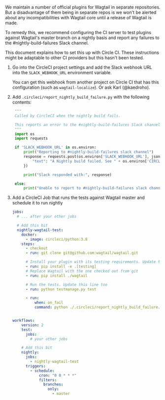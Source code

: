 We maintain a number of official plugins for Wagtail in separate repositories. But a disadvantage of them being in separate repos is we won't be alerted about any incompatibilities with Wagtail core until a release of Wagtail is made.

To remedy this, we recommend configuring the CI server to test plugins against Wagtail's master branch on a nightly basis and report any failures to the #nightly-build-failures Slack channel.

This document explains how to set this up with Circle CI. These instructions might be adaptable to other CI providers but this hasn't been tested.

1) Go into the CircleCI project settings and add the Slack webhook URL into the `SLACK_WEBHOOK_URL` environment variable.

    You can get this webhook from another project on Circle CI that has this configuration (such as `wagtail-localize`). Or ask Karl (@kaedroho).

2) Add `.circleci/report_nightly_build_failure.py` with the following contents:

   ```python
    """
    Called by CircleCI when the nightly build fails.

    This reports an error to the #nightly-build-failures Slack channel.
    """
    import os
    import requests

    if 'SLACK_WEBHOOK_URL' in os.environ:
        print("Reporting to #nightly-build-failures slack channel")
        response = requests.post(os.environ['SLACK_WEBHOOK_URL'], json={
            "text": "A Nightly build failed. See " + os.environ['CIRCLE_BUILD_URL'],
        })

        print("Slack responded with:", response)

    else:
        print("Unable to report to #nightly-build-failures slack channel because SLACK_WEBHOOK_URL is not set")
    ```

3) Add a CircleCI Job that runs the tests against Wagtail master and schedule it to run nightly

    ```yaml
    jobs:
      # ... after your other jobs

      # Add this bit
      nightly-wagtail-test:
        docker:
          - image: circleci/python:3.8
        steps:
          - checkout
          - run: git clone git@github.com:wagtail/wagtail.git

          # Install your plugin with its testing requirements. Update this line
          - run: pip install -e .[testing]
          # Replace Wagtail with the one checked out from git
          - run: pip install ./wagtail

          # Run the tests. Update this line too
          - run: python testmanage.py test

          - run:
              when: on_fail
              command: python ./.circleci/report_nightly_build_failure.py


    workflows:
        version: 2
        test:
          jobs:
            # your other jobs

        # Add this bit
        nightly:
          jobs:
            - nightly-wagtail-test
          triggers:
            - schedule:
                cron: "0 0 * * *"
                filters:
                  branches:
                    only:
                      - master
    ```
